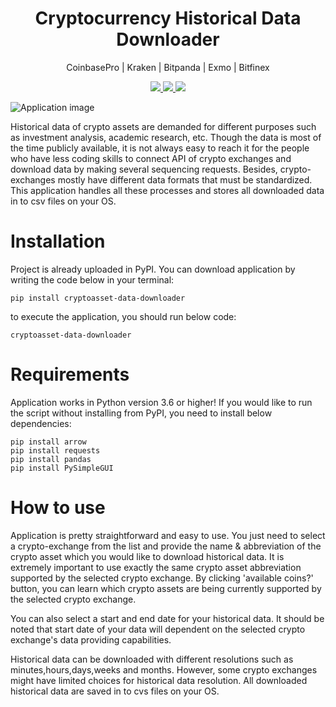 <p align="center">
  <h1 align="center">Cryptocurrency Historical Data Downloader</h1>
  <p align="center">CoinbasePro | Kraken | Bitpanda | Exmo | Bitfinex</p>
  </p>
  <p align="center">
    <a href="https://github.com/timgrossmann/InstaPy/blob/master/LICENSE">
      <img src="https://img.shields.io/github/license/serhatci/cryptocurrency-historical-data-downloader" />
    </a>
    </a>
    <a href="https://www.python.org/">
    	<img src="https://img.shields.io/badge/built%20with-Python3-red.svg" />
    </a>
    <img src=https://img.shields.io/pypi/v/cryptoasset-data-downloader></img>
</p>

![Application image](https://github.com/serhatci/cryptocurrency-historical-data-downloader/blob/main/application.jpg)

Historical data of crypto assets are demanded for different purposes such as investment analysis, academic research, etc. Though the data is most of the time publicly available, it is not always easy to reach it for the people who have less coding skills to connect API of crypto exchanges and download data by making several sequencing requests. Besides, crypto-exchanges mostly have different data formats that must be standardized. This application handles all these processes and stores all downloaded data in to csv files on your OS.

# Installation

Project is already uploaded in PyPI. You can download application by writing the code below in your terminal:

`pip install cryptoasset-data-downloader`

to execute the application, you should run below code:

`cryptoasset-data-downloader`

# Requirements

Application works in Python version 3.6 or higher! If you would like to run the script without installing from PyPI, you need to install below dependencies:

```
pip install arrow
pip install requests
pip install pandas
pip install PySimpleGUI
```


# How to use

Application is pretty straightforward and easy to use. You just need to select a crypto-exchange from the list and provide the name & abbreviation of the crypto asset which you would like to download historical data. It is extremely important to use exactly the same crypto asset abbreviation supported by the selected crypto exchange. By clicking 'available coins?' button, you can learn which crypto assets are being currently supported by the selected crypto exchange.

You can also select a start and end date for your historical data. It should be noted that start date of your data will dependent on the selected crypto exchange's data providing capabilities.

Historical data can be downloaded with different resolutions such as minutes,hours,days,weeks and months. However, some crypto exchanges might have limited choices for historical data resolution. All downloaded historical data are saved in to cvs files on your OS.
